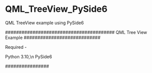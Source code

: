 # QML_TreeView_PySide6
QML TreeView example using PySide6


########################################
QML Tree View Example
############################

Required -


Python 3.10,\n
PySide6 

################
